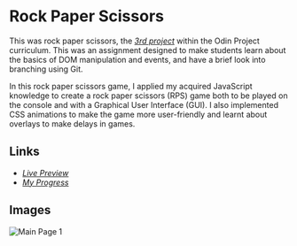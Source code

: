 # Rock Paper Scissors

This was rock paper scissors, the [*3rd project*](https://www.theodinproject.com/lessons/foundations-rock-paper-scissors) within the Odin Project curriculum. This was an assignment designed to make students learn about the basics of DOM manipulation and events, and have a brief look into branching using Git.

In this rock paper scissors game, I applied my acquired JavaScript knowledge to create a rock paper scissors (RPS) game both to be played on the console and with a Graphical User Interface (GUI). I also implemented CSS animations to make the game more user-friendly and learnt about overlays to make delays in games.

## Links

- [*Live Preview*](https://devvivan.github.io/odin-rock-paper-scissors/)
- [*My Progress*](https://github.com/DevVivan/odin-project)

## Images

![Main Page 1](screenshots/screenshot-1.png)


